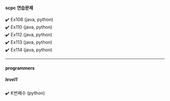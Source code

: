 #### scpc 연습문제
:heavy_check_mark: Ex108 (java, python) <br>
:heavy_check_mark: Ex110 (java, python) <br>
:heavy_check_mark: Ex112 (java, python) <br>
:heavy_check_mark: Ex113 (java, python) <br>
:heavy_check_mark: Ex114 (java, python) <br>

<hr>

#### programmers
##### level1
:heavy_check_mark: K번째수 (python) <br>
